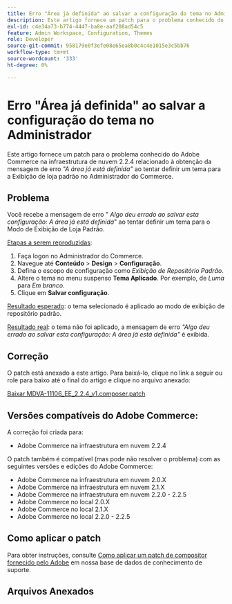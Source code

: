 ```yaml
---
title: Erro "Área já definida" ao salvar a configuração do tema no Administrador
description: Este artigo fornece um patch para o problema conhecido do Adobe Commerce na infraestrutura em nuvem 2.2.4 relacionado à obtenção da mensagem de erro *"A área já está definida"* ao tentar definir um tema para a Exibição de loja padrão no Administrador do Commerce.
exl-id: c4e34a73-b774-4447-ba8e-aaf208ad54c5
feature: Admin Workspace, Configuration, Themes
role: Developer
source-git-commit: 958179e0f3efe08e65ea8b0c4c4e1015e3c5bb76
workflow-type: tm+mt
source-wordcount: '333'
ht-degree: 0%

---
```


# Erro &quot;Área já definida&quot; ao salvar a configuração do tema no Administrador

Este artigo fornece um patch para o problema conhecido do Adobe Commerce na infraestrutura de nuvem 2.2.4 relacionado à obtenção da mensagem de erro *&quot;A área já está definida&quot;* ao tentar definir um tema para a Exibição de loja padrão no Administrador do Commerce.

## Problema

Você recebe a mensagem de erro &quot; *Algo deu errado ao salvar esta configuração: A área já está definida*&quot; ao tentar definir um tema para o Modo de Exibição de Loja Padrão.

<u>Etapas a serem reproduzidas</u>:

1. Faça logon no Administrador do Commerce.
1. Navegue até **Conteúdo** > **Design** > **Configuração**.
1. Defina o escopo de configuração como *Exibição de Repositório Padrão*.
1. Altere o tema no menu suspenso **Tema Aplicado**. Por exemplo, de *Luma* para *Em branco.*
1. Clique em **Salvar configuração**.

<u>Resultado esperado</u>: o tema selecionado é aplicado ao modo de exibição de repositório padrão.

<u>Resultado real</u>: o tema não foi aplicado, a mensagem de erro *&quot;Algo deu errado ao salvar esta configuração: A área já está definida&quot;* é exibida.

## Correção

O patch está anexado a este artigo. Para baixá-lo, clique no link a seguir ou role para baixo até o final do artigo e clique no arquivo anexado:

[Baixar MDVA-11106\_EE\_2.2.4\_v1.composer.patch](assets/MDVA-11106_EE_2.2.4_v1.composer.patch.zip)

## Versões compatíveis do Adobe Commerce:

A correção foi criada para:

* Adobe Commerce na infraestrutura em nuvem 2.2.4

O patch também é compatível (mas pode não resolver o problema) com as seguintes versões e edições do Adobe Commerce:

* Adobe Commerce na infraestrutura em nuvem 2.0.X
* Adobe Commerce na infraestrutura em nuvem 2.1.X
* Adobe Commerce na infraestrutura em nuvem 2.2.0 - 2.2.5
* Adobe Commerce no local 2.0.X
* Adobe Commerce no local 2.1.X
* Adobe Commerce no local 2.2.0 - 2.2.5

## Como aplicar o patch

Para obter instruções, consulte [Como aplicar um patch de compositor fornecido pelo Adobe](/help/how-to/general/how-to-apply-a-composer-patch-provided-by-magento.md) em nossa base de dados de conhecimento de suporte.

## Arquivos Anexados
